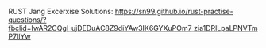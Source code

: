 RUST Jang Excerxise Solutions:
https://sn99.github.io/rust-practise-questions/?fbclid=IwAR2CQgl_ujDEDuAC8Z9diYAw3IK6GYXuPOm7_zia1DRlLpaLPNVTmP7IlYw
